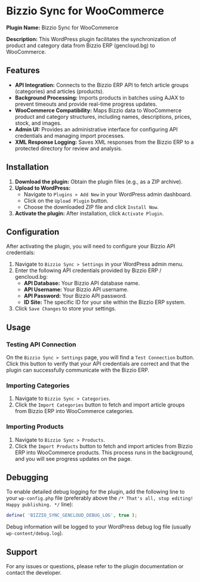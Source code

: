 # Bizzio Sync for WooCommerce

**Plugin Name:** Bizzio Sync for WooCommerce

**Description:** This WordPress plugin facilitates the synchronization of product and category data from Bizzio ERP (gencloud.bg) to WooCommerce.

## Features

*   **API Integration:** Connects to the Bizzio ERP API to fetch article groups (categories) and articles (products).
*   **Background Processing:** Imports products in batches using AJAX to prevent timeouts and provide real-time progress updates.
*   **WooCommerce Compatibility:** Maps Bizzio data to WooCommerce product and category structures, including names, descriptions, prices, stock, and images.
*   **Admin UI:** Provides an administrative interface for configuring API credentials and managing import processes.
*   **XML Response Logging:** Saves XML responses from the Bizzio ERP to a protected directory for review and analysis.

## Installation

1.  **Download the plugin:** Obtain the plugin files (e.g., as a ZIP archive).
2.  **Upload to WordPress:**
    *   Navigate to `Plugins > Add New` in your WordPress admin dashboard.
    *   Click on the `Upload Plugin` button.
    *   Choose the downloaded ZIP file and click `Install Now`.
3.  **Activate the plugin:** After installation, click `Activate Plugin`.

## Configuration

After activating the plugin, you will need to configure your Bizzio API credentials:

1.  Navigate to `Bizzio Sync > Settings` in your WordPress admin menu.
2.  Enter the following API credentials provided by Bizzio ERP / gencloud.bg:
    *   **API Database:** Your Bizzio API database name.
    *   **API Username:** Your Bizzio API username.
    *   **API Password:** Your Bizzio API password.
    *   **ID Site:** The specific ID for your site within the Bizzio ERP system.
3.  Click `Save Changes` to store your settings.

## Usage

### Testing API Connection

On the `Bizzio Sync > Settings` page, you will find a `Test Connection` button. Click this button to verify that your API credentials are correct and that the plugin can successfully communicate with the Bizzio ERP.

### Importing Categories

1.  Navigate to `Bizzio Sync > Categories`.
2.  Click the `Import Categories` button to fetch and import article groups from Bizzio ERP into WooCommerce categories.

### Importing Products

1.  Navigate to `Bizzio Sync > Products`.
2.  Click the `Import Products` button to fetch and import articles from Bizzio ERP into WooCommerce products. This process runs in the background, and you will see progress updates on the page.

## Debugging

To enable detailed debug logging for the plugin, add the following line to your `wp-config.php` file (preferably above the `/* That's all, stop editing! Happy publishing. */` line):

```php
define( 'BIZZIO_SYNC_GENCLOUD_DEBUG_LOG', true );
```

Debug information will be logged to your WordPress debug log file (usually `wp-content/debug.log`).

## Support

For any issues or questions, please refer to the plugin documentation or contact the developer.
